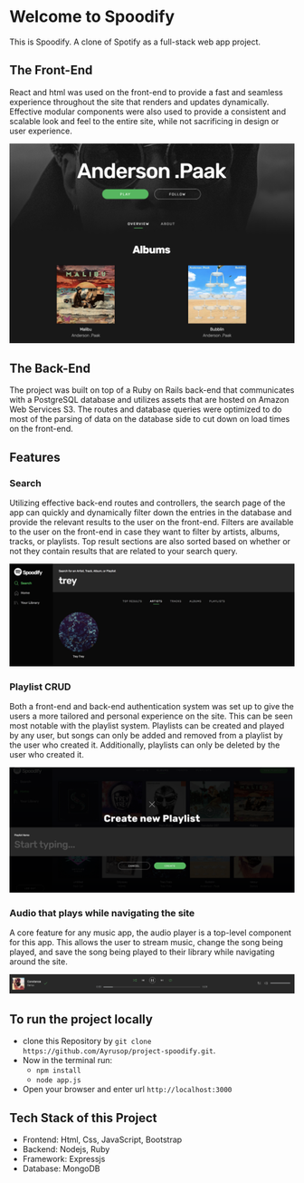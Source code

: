 # Welcome to Spoodify

This is Spoodify. A clone of Spotify as a full-stack web app project.

## The Front-End

React and html was used on the front-end to provide a fast and seamless experience throughout the site that renders and updates dynamically. Effective modular components were also used to provide a consistent and scalable look and feel to the entire site, while not sacrificing in design or user experience. 

![Artist Page](app/assets/images/artist_page.png)

## The Back-End

The project was built on top of a Ruby on Rails back-end that communicates with a PostgreSQL database and utilizes assets that are hosted on Amazon Web Services S3. The routes and database queries were optimized to do most of the parsing of data on the database side to cut down on load times on the front-end. 

## Features

### Search

Utilizing effective back-end routes and controllers, the search page of the app can quickly and dynamically filter down the entries in the database and provide the relevant results to the user on the front-end. Filters are available to the user on the front-end in case they want to filter by artists, albums, tracks, or playlists. Top result sections are also sorted based on whether or not they contain results that are related to your search query.

![Search Page](app/assets/images/search_page.png)

### Playlist CRUD

Both a front-end and back-end authentication system was set up to give the users a more tailored and personal experience on the site. This can be seen most notable with the playlist system. Playlists can be created and played by any user, but songs can only be added and removed from a playlist by the user who created it. Additionally, playlists can only be deleted by the user who created it.

![Playlist Modal](app/assets/images/create_modal.png)

### Audio that plays while navigating the site

A core feature for any music app, the audio player is a top-level component for this app. This allows the user to stream music, change the song being played, and save the song being played to their library while navigating around the site.

![Audio Player](app/assets/images/audio_player.png)


## To run the project locally
* clone this Repository by `git clone https://github.com/Ayrusop/project-spoodify.git`.
* Now in the terminal run:
    - `npm install` 
    - `node app.js`
* Open your browser and enter url `http://localhost:3000`


## Tech Stack of this Project

* Frontend: Html, Css, JavaScript, Bootstrap
* Backend: Nodejs, Ruby
* Framework: Expressjs
* Database: MongoDB


